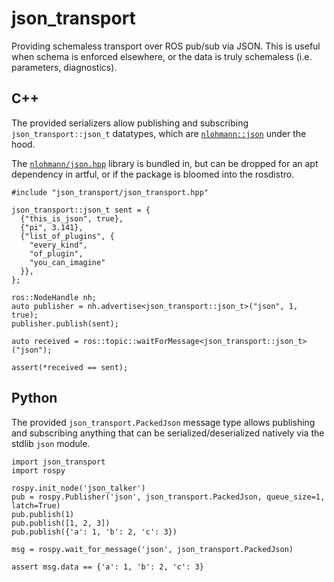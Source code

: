 # json_transport

Providing schemaless transport over ROS pub/sub via JSON. This is useful when schema is enforced elsewhere, or the data is truly schemaless (i.e. parameters, diagnostics).

## C++

The provided serializers allow publishing and subscribing `json_transport::json_t` datatypes, which are [`nlohmann::json`](https://github.com/nlohmann/json) under the hood.

The [`nlohmann/json.hpp`](https://github.com/nlohmann/json/blob/develop/single_include/nlohmann/json.hpp) library is bundled in, but can be dropped for an apt dependency in artful, or if the package is bloomed into the rosdistro.

```
#include "json_transport/json_transport.hpp"

json_transport::json_t sent = {
  {"this_is_json", true},
  {"pi", 3.141},
  {"list_of_plugins", {
    "every_kind",
    "of_plugin",
    "you_can_imagine"
  }},
};

ros::NodeHandle nh;
auto publisher = nh.advertise<json_transport::json_t>("json", 1, true);
publisher.publish(sent);

auto received = ros::topic::waitForMessage<json_transport::json_t>("json");

assert(*received == sent);
```

## Python

The provided `json_transport.PackedJson` message type allows publishing and subscribing anything that can be serialized/deserialized natively via the stdlib `json` module.

```
import json_transport
import rospy

rospy.init_node('json_talker')
pub = rospy.Publisher('json', json_transport.PackedJson, queue_size=1, latch=True)
pub.publish(1)
pub.publish([1, 2, 3])
pub.publish({'a': 1, 'b': 2, 'c': 3})

msg = rospy.wait_for_message('json', json_transport.PackedJson)

assert msg.data == {'a': 1, 'b': 2, 'c': 3}
```
